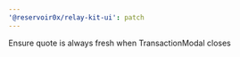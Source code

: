 ```yaml
---
'@reservoir0x/relay-kit-ui': patch
---
```


Ensure quote is always fresh when TransactionModal closes
